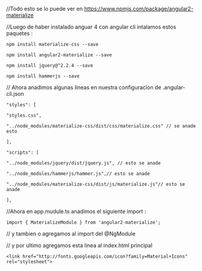 
//Todo esto se lo puede ver en https://www.npmjs.com/package/angular2-materialize

//Luego de haber instalado anguar 4 con angular cli intalamos estos paquetes :

    npm install materialize-css --save
    
    npm install angular2-materialize --save
    
    npm install jquery@^2.2.4 --save
    
    npm install hammerjs --save

// Ahora anadimos algunas lineas en nuestra configuracion de .angular-cli.json

    "styles": [
    
    "styles.css",
    
    "../node_modules/materialize-css/dist/css/materialize.css" // se anade esto
    
    ],
    
    "scripts": [
    
    "../node_modules/jquery/dist/jquery.js", // esto se anade
    
    "../node_modules/hammerjs/hammer.js",// esto se anade
    
    "../node_modules/materialize-css/dist/js/materialize.js"// esto se anade
    
    ],

//Ahora en app.mudule.ts anadimos el siguiente import :

    import { MaterializeModule } from 'angular2-materialize';

// y tambien o agregamos al import del @NgModule

// y por ultimo agregamos esta linea al index.html principal

    <link href="http://fonts.googleapis.com/icon?family=Material+Icons" rel="stylesheet">
